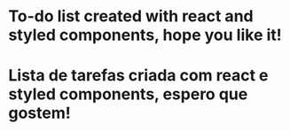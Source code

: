 # To-do list created with react and styled components, hope you like it!
# Lista de tarefas criada com react e styled components, espero que gostem!